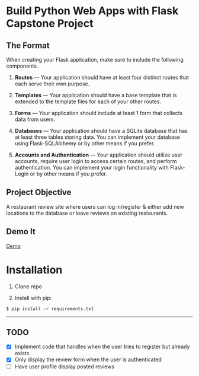 # Build Python Web Apps with Flask Capstone Project

## The Format
When creating your Flask application, make sure to include the following components.

1. **Routes** — Your application should have at least four distinct routes that each serve their own purpose.

2. **Templates** — Your application should have a base template that is extended to the template files for each of your other routes.

3. **Forms** — Your application should include at least 1 form that collects data from users.

4. **Databases** — Your application should have a SQLite database that has at least three tables storing data. You can implement your database using Flask-SQLAlchemy or by other means if you prefer.

5. **Accounts and Authentication** — Your application should utilize user accounts, require user login to access certain routes, and perform authentication. You can implement your login functionality with Flask-Login or by other means if you prefer.

## Project Objective
A restaurant review site where users can log in/register & either add new locations to the database or leave reviews on existing restaurants.


## Demo It
[Demo](https://murmuring-ocean-09139.herokuapp.com/)

# Installation
1. Clone repo

2. Install with pip:
```
$ pip install -r requirements.txt
```

***

## TODO
- [x] Implement code that handles when the user tries to register but already exists
- [x] Only display the review form when the user is authenticated
- [ ] Have user profile display posted reviews
